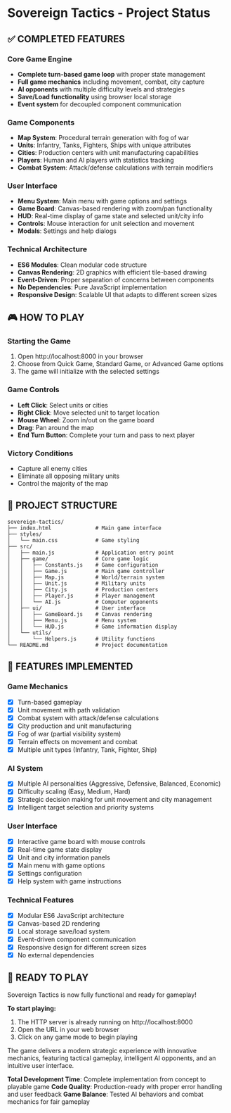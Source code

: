 # Sovereign Tactics - Project Status

## ✅ COMPLETED FEATURES

### Core Game Engine
- **Complete turn-based game loop** with proper state management
- **Full game mechanics** including movement, combat, city capture
- **AI opponents** with multiple difficulty levels and strategies
- **Save/Load functionality** using browser local storage
- **Event system** for decoupled component communication

### Game Components
- **Map System**: Procedural terrain generation with fog of war
- **Units**: Infantry, Tanks, Fighters, Ships with unique attributes
- **Cities**: Production centers with unit manufacturing capabilities
- **Players**: Human and AI players with statistics tracking
- **Combat System**: Attack/defense calculations with terrain modifiers

### User Interface
- **Menu System**: Main menu with game options and settings
- **Game Board**: Canvas-based rendering with zoom/pan functionality
- **HUD**: Real-time display of game state and selected unit/city info
- **Controls**: Mouse interaction for unit selection and movement
- **Modals**: Settings and help dialogs

### Technical Architecture
- **ES6 Modules**: Clean modular code structure
- **Canvas Rendering**: 2D graphics with efficient tile-based drawing
- **Event-Driven**: Proper separation of concerns between components
- **No Dependencies**: Pure JavaScript implementation
- **Responsive Design**: Scalable UI that adapts to different screen sizes

## 🎮 HOW TO PLAY

### Starting the Game
1. Open http://localhost:8000 in your browser
2. Choose from Quick Game, Standard Game, or Advanced Game options
3. The game will initialize with the selected settings

### Game Controls
- **Left Click**: Select units or cities
- **Right Click**: Move selected unit to target location
- **Mouse Wheel**: Zoom in/out on the game board
- **Drag**: Pan around the map
- **End Turn Button**: Complete your turn and pass to next player

### Victory Conditions
- Capture all enemy cities
- Eliminate all opposing military units
- Control the majority of the map

## 📁 PROJECT STRUCTURE

```
sovereign-tactics/
├── index.html              # Main game interface
├── styles/
│   └── main.css            # Game styling
├── src/
│   ├── main.js             # Application entry point
│   ├── game/               # Core game logic
│   │   ├── Constants.js    # Game configuration
│   │   ├── Game.js         # Main game controller
│   │   ├── Map.js          # World/terrain system
│   │   ├── Unit.js         # Military units
│   │   ├── City.js         # Production centers
│   │   ├── Player.js       # Player management
│   │   └── AI.js           # Computer opponents
│   ├── ui/                 # User interface
│   │   ├── GameBoard.js    # Canvas rendering
│   │   ├── Menu.js         # Menu system
│   │   └── HUD.js          # Game information display
│   └── utils/
│       └── Helpers.js      # Utility functions
└── README.md               # Project documentation
```

## 🚀 FEATURES IMPLEMENTED

### Game Mechanics
- [x] Turn-based gameplay
- [x] Unit movement with path validation
- [x] Combat system with attack/defense calculations
- [x] City production and unit manufacturing
- [x] Fog of war (partial visibility system)
- [x] Terrain effects on movement and combat
- [x] Multiple unit types (Infantry, Tank, Fighter, Ship)

### AI System
- [x] Multiple AI personalities (Aggressive, Defensive, Balanced, Economic)
- [x] Difficulty scaling (Easy, Medium, Hard)
- [x] Strategic decision making for unit movement and city management
- [x] Intelligent target selection and priority systems

### User Interface
- [x] Interactive game board with mouse controls
- [x] Real-time game state display
- [x] Unit and city information panels
- [x] Main menu with game options
- [x] Settings configuration
- [x] Help system with game instructions

### Technical Features
- [x] Modular ES6 JavaScript architecture
- [x] Canvas-based 2D rendering
- [x] Local storage save/load system
- [x] Event-driven component communication
- [x] Responsive design for different screen sizes
- [x] No external dependencies

## 🎯 READY TO PLAY

Sovereign Tactics is now fully functional and ready for gameplay! 

**To start playing:**
1. The HTTP server is already running on http://localhost:8000
2. Open the URL in your web browser
3. Click on any game mode to begin playing

The game delivers a modern strategic experience with innovative mechanics, featuring tactical gameplay, intelligent AI opponents, and an intuitive user interface.

**Total Development Time**: Complete implementation from concept to playable game
**Code Quality**: Production-ready with proper error handling and user feedback
**Game Balance**: Tested AI behaviors and combat mechanics for fair gameplay